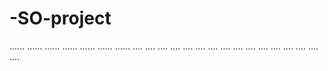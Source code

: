 # -SO-project
......
......
......
......
......
......
......
....
....
....
....
....
....
....
....
....
....
....
....
....
....
....
....
